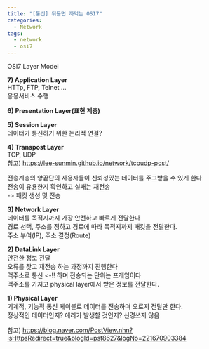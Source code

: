 ```yaml
---
title: "[통신] 뒤돌면 까먹는 OSI7"
categories:
  - Network
tags:
  - network
  - osi7
---
```




OSI7 Layer Model

**7) Application Layer**  
HTTp, FTP, Telnet ...  
응용서비스 수행

**6) Presentation Layer(표현 계층)**  

**5) Session Layer**  
데이터가 통신하기 위한 논리적 연결?

**4) Transpost Layer**  
TCP, UDP  
참고) https://lee-sunmin.github.io/network/tcpudp-post/  

전송계층의 양끝단의 사용자들이 신뢰성있는 데이터를 주고받을 수 있게 한다  
전송이 유용한지 확인하고 실패는 재전송  
-> 패킷 생성 및 전송  

**3) Network Layer**  
데이터를 목적지까지 가장 안전하고 빠르게 전달한다  
경로 선택, 주소를 정하고 경로에 따라 목적지까지 패킷을 전달한다.  
주소 부여(IP), 주소 결정(Route)  

**2) DataLink Layer**  
안전한 정보 전달  
오류를 찾고 재전송 하는 과정까지 진행한다  
맥주소로 통신 <-!!  하며 전송되는 단위는 프레임이다  
맥주소를 가지고 physical layer에서 받은 정보를 전달한다.  


**1) Physical Layer**  
기계적, 기능적
통신 케이블로 데이터를 전송하며 오로지 전달만 한다.  
정상적인 데이터인지? 에러가 발생할 것인지? 신경쓰지 않음  
















참고) https://blog.naver.com/PostView.nhn?isHttpsRedirect=true&blogId=pst8627&logNo=221670903384  